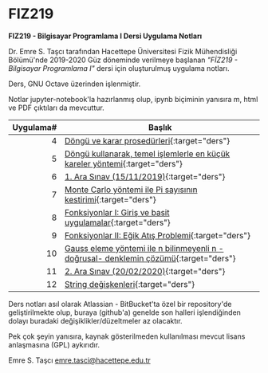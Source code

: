 # FIZ219
**FIZ219 - Bilgisayar Programlama I Dersi Uygulama Notları**

Dr. Emre S. Taşcı tarafından Hacettepe Üniversitesi Fizik Mühendisliği Bölümü'nde 2019-2020 Güz döneminde verilmeye başlanan _"FİZ219 - Bilgisayar Programlama I"_ dersi için oluşturulmuş uygulama notları.

Ders, GNU Octave üzerinden işlenmiştir.

Notlar jupyter-notebook'la hazırlanmış olup, ipynb biçiminin yanısıra m, html ve PDF çıktıları da mevcuttur.

Uygulama#|Başlık
---:|---
4|[Döngü ve karar prosedürleri](FIZ219_EST_UygulamaNotlari_04_for_while_if.html){:target="ders"}
5|[Döngü kullanarak, temel işlemlerle en küçük kareler yöntemi](FIZ219_EST_UygulamaNotlari_05_En_kucuk_kareler.html){:target="ders"}
6|[1. Ara Sınav (15/11/2019)](FIZ219_EST_UygulamaNotlari_06_AraSinav1.html){:target="ders"}
7|[Monte Carlo yöntemi ile Pi sayısının kestirimi](FIZ219_EST_UygulamaNotlari_07_Monte_Carlo_Yontemi_ile_Pi.html){:target="ders"}
8|[Fonksiyonlar I: Giriş ve basit uygulamalar](FIZ219_EST_UygulamaNotlari_08_Fonksiyonlar_Giris_ve_Basit_Uygulamalar.html){:target="ders"}
9|[Fonksiyonlar II: Eğik Atış Problemi](FIZ219_EST_UygulamaNotlari_09_Fonksiyonlar_Egik_Atis_Problemi.html){:target="ders"}
10|[Gauss eleme yöntemi ile n bilinmeyenli n -doğrusal- denklemin çözümü](FIZ219_EST_UygulamaNotlari_10_Gauss_Eleme_Yontemi_ile_nxn_Dogrusal_Denklem_Cozumu.html){:target="ders"}
11|[2. Ara Sınav (20/02/2020)](FIZ219_EST_UygulamaNotlari_11_AraSinav2.html){:target="ders"}
12|[String değişkenleri](FIZ219_EST_UygulamaNotlari_12_String_Degiskenleri.html){:target="ders"}

Ders notları asıl olarak Atlassian - BitBucket'ta özel bir repository'de geliştirilmekte olup, buraya (github'a) genelde son halleri işlendiğinden dolayı buradaki değişiklikler/düzeltmeler az olacaktır.

Pek çok şeyin yanısıra, kaynak gösterilmeden kullanılması mevcut lisans anlaşmasına (GPL) aykırıdır.

Emre S. Taşcı <emre.tasci@hacettepe.edu.tr>
